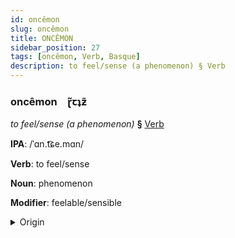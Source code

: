 ```yaml
---
id: oncêmon
slug: oncêmon
title: ONCÊMON
sidebar_position: 27
tags: [oncêmon, Verb, Basque]
description: to feel/sense (a phenomenon) § Verb
---
```


### oncêmon&emsp;<span kind="abugida">ɽ̃ꞇʇƶ̃</span>

*to feel/sense (a phenomenon)* **§** [Verb](../../tags/Verb)

**IPA**: /ˈɑn.t͡ɕe.mɑn/

**Verb**: to feel/sense

**Noun**: phenomenon

**Modifier**: feelable/sensible

<details>
    <summary>Origin</summary>
    Basque antzeman /ant̻s̻eman/<br/>
    <em>Basque Language Family</em>
</details>
